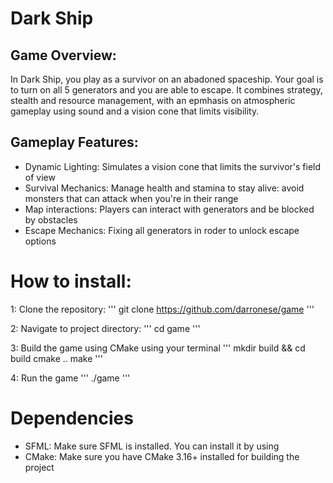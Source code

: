 # Dark Ship 

## Game Overview:
In Dark Ship, you play as a survivor on an abadoned spaceship.
Your goal is to turn on all 5 generators and you are able to escape.
It combines strategy, stealth and resource management, with an epmhasis
on atmospheric gameplay using sound and a vision cone that limits visibility.

## Gameplay Features:
- Dynamic Lighting: Simulates a vision cone that limits the survivor's field of view
- Survival Mechanics: Manage health and stamina to stay alive: avoid monsters that can attack when
    you're in their range
- Map interactions: Players can interact with generators and be blocked by obstacles
- Escape Mechanics: Fixing all generators in roder to unlock escape options

# How to install:
1: Clone the repository:
    '''
    git clone https://github.com/darronese/game
    '''

2: Navigate to project directory:
    '''
    cd game
    '''

3: Build the game using CMake using your terminal
    '''
    mkdir build && cd build
    cmake ..
    make
    '''

4: Run the game
    '''
    ./game
    '''

# Dependencies
- SFML: Make sure SFML is installed. You can install it by using
- CMake: Make sure you have CMake 3.16+ installed for building the project


